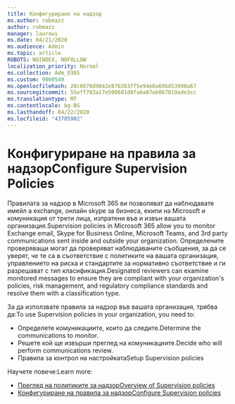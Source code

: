 ```yaml
---
title: Конфигуриране на надзор
ms.author: robmazz
author: robmazz
manager: laurawi
ms.date: 04/21/2020
ms.audience: Admin
ms.topic: article
ROBOTS: NOINDEX, NOFOLLOW
localization_priority: Normal
ms.collection: Adm_O365
ms.custom: 9000549
ms.openlocfilehash: 28c8070d9042e876263ff5e94e0a69bd53998a67
ms.sourcegitcommit: 55eff703a17e500681d8fa6a87eb067019ade3cc
ms.translationtype: MT
ms.contentlocale: bg-BG
ms.lasthandoff: 04/22/2020
ms.locfileid: "43705902"
---
```

# <a name="configure-supervision-policies"></a><span data-ttu-id="22804-102">Конфигуриране на правила за надзор</span><span class="sxs-lookup"><span data-stu-id="22804-102">Configure Supervision Policies</span></span>

<span data-ttu-id="22804-103">Правилата за надзор в Microsoft 365 ви позволяват да наблюдавате имейл а exchange, онлайн skype за бизнеса, екипи на Microsoft и комуникация от трети лица, изпратени във и извън вашата организация.</span><span class="sxs-lookup"><span data-stu-id="22804-103">Supervision policies in Microsoft 365 allow you to monitor Exchange email, Skype for Business Online, Microsoft Teams, and 3rd party communications sent inside and outside your organization.</span></span> <span data-ttu-id="22804-104">Определените проверяващи могат да проверяват наблюдаваните съобщения, за да се уверят, че те са в съответствие с политиките на вашата организация, управлението на риска и стандартите за нормативно съответствие и ги разрешават с тип класификация.</span><span class="sxs-lookup"><span data-stu-id="22804-104">Designated reviewers can examine monitored messages to ensure they are compliant with your organization's policies, risk management, and regulatory compliance standards and resolve them with a classification type.</span></span>

<span data-ttu-id="22804-105">За да използвате правила за надзор във вашата организация, трябва да:</span><span class="sxs-lookup"><span data-stu-id="22804-105">To use Supervision policies in your organization, you need to:</span></span>

- <span data-ttu-id="22804-106">Определете комуникациите, които да следите.</span><span class="sxs-lookup"><span data-stu-id="22804-106">Determine the communications to monitor.</span></span>
- <span data-ttu-id="22804-107">Решете кой ще извърши преглед на комуникациите.</span><span class="sxs-lookup"><span data-stu-id="22804-107">Decide who will perform communications review.</span></span>
- <span data-ttu-id="22804-108">Правила за контрол на настройката</span><span class="sxs-lookup"><span data-stu-id="22804-108">Setup Supervision policies</span></span>

<span data-ttu-id="22804-109">Научете повече:</span><span class="sxs-lookup"><span data-stu-id="22804-109">Learn more:</span></span>

- [<span data-ttu-id="22804-110">Преглед на политиките за надзор</span><span class="sxs-lookup"><span data-stu-id="22804-110">Overview of Supervision policies</span></span>](https://docs.microsoft.com/office365/securitycompliance/supervision-policies)
- [<span data-ttu-id="22804-111">Конфигуриране на правила за надзор</span><span class="sxs-lookup"><span data-stu-id="22804-111">Configure Supervision policies</span></span>](https://docs.microsoft.com/office365/securitycompliance/configure-supervision-policies)
